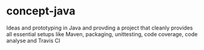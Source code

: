 # concept-java
Ideas and prototyping in Java and provding a project that cleanly provides all essential setups like Maven, packaging, unittesting, code coverage, code analyse and Travis CI
